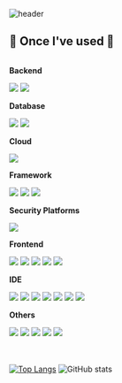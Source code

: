 ![header](https://capsule-render.vercel.app/api?type=Waving&color=BEE3BA&text=Welcome!&fontColor=808080&height=250&fontAlignY=40)

## 🔨 Once I've used 🔨
<div style="display:flex; flex-direction:column; align-items:flex-start;">
    <!-- Backend -->
    <p><strong>Backend</strong></p>
    <div>
        <img src="https://img.shields.io/badge/Java-007396?style=flat-square&logo=Java&logoColor=white"> 
        <img src="https://img.shields.io/badge/python-3776AB?style=flat-square&logo=python&logoColor=white"> 
    </div>
    <!-- Database -->
    <p><strong>Database</strong></p>
    <div>
        <img src="https://img.shields.io/badge/mysql-4479A1?style=flat-square&logo=mysql&logoColor=white"> 
        <img src="https://img.shields.io/badge/firebase-FFCA28?style=flat-square&logo=firebase&logoColor=white">
    </div>
    <!-- Cloud -->
    <p><strong>Cloud</strong></p>
    <div>
        <img src="https://img.shields.io/badge/Amazon AWS-232F3E?style=flat-square&logo=amazon aws&logoColor=white"> 
    </div>
    <!-- Framework -->
    <p><strong>Framework</strong></p>
    <div>        
        <img src="https://img.shields.io/badge/Spring Boot-6DB33F?style=flat-square&logo=spring boot&logoColor=white"> 
        <img src="https://img.shields.io/badge/React-20232A?style=flat-square&logo=react&logoColor=61DAFB">
        <img src="https://img.shields.io/badge/React_Native-20232A?style=flat-square&logo=react&logoColor=61DAFB">
    </div>
      <!-- Security Platforms -->
    <p><strong>Security Platforms</strong></p>
    <div>        
        <img src="https://img.shields.io/badge/Spring_Security-6DB33F?style=flat-square&logo=Spring-Security&logoColor=white"> 
    </div>
    <!-- Frontend -->
    <p><strong>Frontend</strong></p>
    <div>
        <img src="https://img.shields.io/badge/html5-E34F26?style=flat-square&logo=html5&logoColor=white"> 
        <img src="https://img.shields.io/badge/css-1572B6?style=flat-square&logo=css3&logoColor=white"> 
        <img src="https://img.shields.io/badge/javascript-F7DF1E?style=flat-square&logo=javascript&logoColor=black"> 
        <img src="https://img.shields.io/badge/bootstrap-7952B3?style=flat-square&logo=bootstrap&logoColor=white">
        <img src="https://img.shields.io/badge/TypeScript-007ACC?style=flat-square&logo=typescript&logoColor=white">
    </div>
    <!-- IDE -->
    <p><strong>IDE</strong></p>
    <div>        
        <img src="https://img.shields.io/badge/IntelliJ_IDEA-000000.svg?style=flat-square&logo=intellij-idea&logoColor=white">
        <img src="https://img.shields.io/badge/Android_Studio-3DDC84?style=flat-square&logo=android-studio&logoColor=white"> 
        <img src="https://img.shields.io/badge/Colab-F9AB00?style=flat-square&logo=googlecolab&color=525252">
        <img src="https://img.shields.io/badge/Eclipse-2C2255?style=flat-square&logo=eclipse&logoColor=white">        
        <img src="https://img.shields.io/badge/PyCharm-000000.svg?&style=flat-square&logo=PyCharm&logoColor=white">
        <img src="https://img.shields.io/badge/Visual_Studio-5C2D91?style=flat-square&logo=visual%20studio&logoColor=white">
        <img src="https://img.shields.io/badge/Visual_Studio_Code-0078D4?style=flat-square&logo=visual%20studio%20code&logoColor=white">
    </div>
    <!-- Others -->
    <p><strong>Others</strong></p>
    <div>
        <img src="https://img.shields.io/badge/Kotlin-7F52FF?style=flat-square&logo=kotlin&logoColor=white">
        <img src="https://img.shields.io/badge/Postman-FF6C37?style=flat-square&logo=postman&logoColor=white">
        <img src="https://img.shields.io/badge/Trello-%23026AA7.svg?style=flat-square&logo=Trello&logoColor=white">
        <img src="https://img.shields.io/badge/Gradle-02303A.svg?style=flat-square&logo=Gradle&logoColor=white">
        <img src="https://img.shields.io/badge/Jira-0052CC?style=flat-square&logo=Jira&logoColor=white">
</div><br>
</div>


<br>
<div style="display:flex; flex-direction:column; align-items:flex-start;">

[![Top Langs](https://github-readme-stats.vercel.app/api/top-langs/?username=jihye0623)](https://github.com/anuraghazra/github-readme-stats)
![GitHub stats](https://github-readme-stats.vercel.app/api?username=jihye0623&show_icons=true&theme=transparent)


<!--
**Jihye0623/Jihye0623** is a ✨ _special_ ✨ repository because its `README.md` (this file) appears on your GitHub profile.

Here are some ideas to get you started:

- 🔭 I’m currently working on ...
- 🌱 I’m currently learning ...
- 👯 I’m looking to collaborate on ...
- 🤔 I’m looking for help with ...
- 💬 Ask me about ...
- 📫 How to reach me: ...
- 😄 Pronouns: ...
- ⚡ Fun fact: ...
-->
